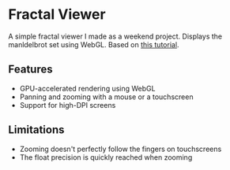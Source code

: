 # Fractal Viewer

A simple fractal viewer I made as a weekend project. Displays the manldelbrot
set using WebGL. Based on
[this tutorial](https://gpfault.net/posts/mandelbrot-webgl.txt.html).

## Features

- GPU-accelerated rendering using WebGL
- Panning and zooming with a mouse or a touchscreen
- Support for high-DPI screens

## Limitations

- Zooming doesn't perfectly follow the fingers on touchscreens
- The float precision is quickly reached when zooming
